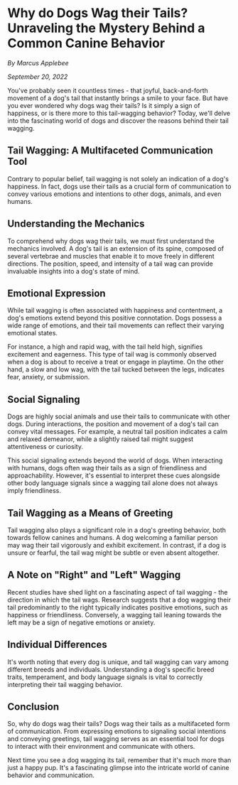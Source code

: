# **Why do Dogs Wag their Tails? Unraveling the Mystery Behind a Common Canine Behavior**

*By Marcus Applebee*

*September 20, 2022*

You've probably seen it countless times - that joyful, back-and-forth movement of a dog's tail that instantly brings a smile to your face. But have you ever wondered why dogs wag their tails? Is it simply a sign of happiness, or is there more to this tail-wagging behavior? Today, we'll delve into the fascinating world of dogs and discover the reasons behind their tail wagging.

## **Tail Wagging: A Multifaceted Communication Tool**

Contrary to popular belief, tail wagging is not solely an indication of a dog's happiness. In fact, dogs use their tails as a crucial form of communication to convey various emotions and intentions to other dogs, animals, and even humans.

## **Understanding the Mechanics**

To comprehend why dogs wag their tails, we must first understand the mechanics involved. A dog's tail is an extension of its spine, composed of several vertebrae and muscles that enable it to move freely in different directions. The position, speed, and intensity of a tail wag can provide invaluable insights into a dog's state of mind.

## **Emotional Expression**

While tail wagging is often associated with happiness and contentment, a dog's emotions extend beyond this positive connotation. Dogs possess a wide range of emotions, and their tail movements can reflect their varying emotional states.

For instance, a high and rapid wag, with the tail held high, signifies excitement and eagerness. This type of tail wag is commonly observed when a dog is about to receive a treat or engage in playtime. On the other hand, a slow and low wag, with the tail tucked between the legs, indicates fear, anxiety, or submission.

## **Social Signaling**

Dogs are highly social animals and use their tails to communicate with other dogs. During interactions, the position and movement of a dog's tail can convey vital messages. For example, a neutral tail position indicates a calm and relaxed demeanor, while a slightly raised tail might suggest attentiveness or curiosity.

This social signaling extends beyond the world of dogs. When interacting with humans, dogs often wag their tails as a sign of friendliness and approachability. However, it's essential to interpret these cues alongside other body language signals since a wagging tail alone does not always imply friendliness.

## **Tail Wagging as a Means of Greeting**

Tail wagging also plays a significant role in a dog's greeting behavior, both towards fellow canines and humans. A dog welcoming a familiar person may wag their tail vigorously and exhibit excitement. In contrast, if a dog is unsure or fearful, the tail wag might be subtle or even absent altogether.

## **A Note on "Right" and "Left" Wagging**

Recent studies have shed light on a fascinating aspect of tail wagging - the direction in which the tail wags. Research suggests that a dog wagging their tail predominantly to the right typically indicates positive emotions, such as happiness or friendliness. Conversely, a wagging tail leaning towards the left may be a sign of negative emotions or anxiety.

## **Individual Differences**

It's worth noting that every dog is unique, and tail wagging can vary among different breeds and individuals. Understanding a dog's specific breed traits, temperament, and body language signals is vital to correctly interpreting their tail wagging behavior.

## **Conclusion**

So, why do dogs wag their tails? Dogs wag their tails as a multifaceted form of communication. From expressing emotions to signaling social intentions and conveying greetings, tail wagging serves as an essential tool for dogs to interact with their environment and communicate with others.

Next time you see a dog wagging its tail, remember that it's much more than just a happy pup. It's a fascinating glimpse into the intricate world of canine behavior and communication.
